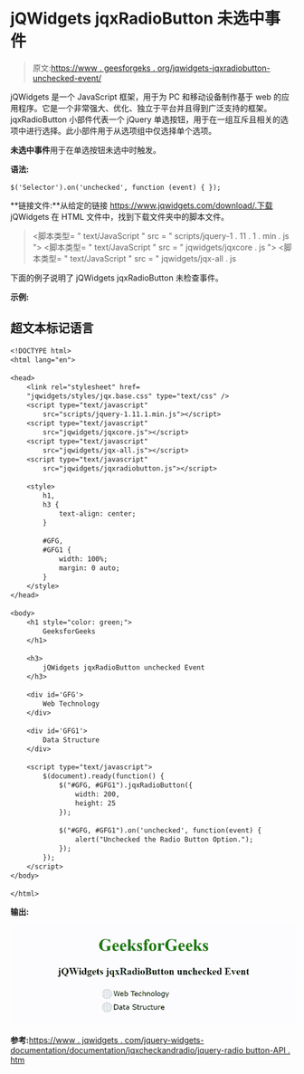 # jQWidgets jqxRadioButton 未选中事件

> 原文:[https://www . geesforgeks . org/jqwidgets-jqxradiobutton-unchecked-event/](https://www.geeksforgeeks.org/jqwidgets-jqxradiobutton-unchecked-event/)

jQWidgets 是一个 JavaScript 框架，用于为 PC 和移动设备制作基于 web 的应用程序。它是一个非常强大、优化、独立于平台并且得到广泛支持的框架。jqxRadioButton 小部件代表一个 jQuery 单选按钮，用于在一组互斥且相关的选项中进行选择。此小部件用于从选项组中仅选择单个选项。

**未选中事件**用于在单选按钮未选中时触发。

**语法:**

```
$('Selector').on('unchecked', function (event) { });
```

**链接文件:**从给定的链接 https://www.jqwidgets.com/download/.下载 jQWidgets 在 HTML 文件中，找到下载文件夹中的脚本文件。

> <link rel="”stylesheet”" href="”jqwidgets/styles/jqx.base.css”" type="”text/css”">
> <脚本类型= " text/JavaScript " src = " scripts/jquery-1 . 11 . 1 . min . js "></脚本类型>
> <脚本类型= " text/JavaScript " src = " jqwidgets/jqxcore . js "></脚本类型>
> <脚本类型= " text/JavaScript " src = " jqwidgets/jqx-all . js

下面的例子说明了 jQWidgets jqxRadioButton 未检查事件。

**示例:**

## 超文本标记语言

```
<!DOCTYPE html>
<html lang="en">

<head>
    <link rel="stylesheet" href=
    "jqwidgets/styles/jqx.base.css" type="text/css" />
    <script type="text/javascript" 
        src="scripts/jquery-1.11.1.min.js"></script>
    <script type="text/javascript" 
        src="jqwidgets/jqxcore.js"></script>
    <script type="text/javascript" 
        src="jqwidgets/jqx-all.js"></script>
    <script type="text/javascript" 
        src="jqwidgets/jqxradiobutton.js"></script>

    <style>
        h1,
        h3 {
            text-align: center;
        }

        #GFG,
        #GFG1 {
            width: 100%;
            margin: 0 auto;
        }
    </style>
</head>

<body>
    <h1 style="color: green;">
        GeeksforGeeks
    </h1>

    <h3>
        jQWidgets jqxRadioButton unchecked Event
    </h3>

    <div id='GFG'>
        Web Technology
    </div>

    <div id='GFG1'>
        Data Structure
    </div>

    <script type="text/javascript">
        $(document).ready(function() {
            $("#GFG, #GFG1").jqxRadioButton({
                width: 200,
                height: 25
            });

            $("#GFG, #GFG1").on('unchecked', function(event) {
                alert("Unchecked the Radio Button Option.");
            });
        });
    </script>
</body>

</html>
```

**输出:**

![](img/70182670c0fb66e4048fe254be98daf8.png)

**参考:**[https://www . jqwidgets . com/jquery-widgets-documentation/documentation/jqxcheckandradio/jquery-radio button-API . htm](https://www.jqwidgets.com/jquery-widgets-documentation/documentation/jqxcheckandradio/jquery-radiobutton-api.htm)